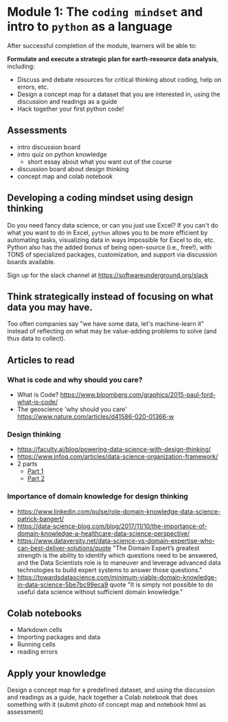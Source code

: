 # Module 1: The `coding mindset` and intro to `python` as a language

After successful completion of the module, learners will be able to:

**Formulate and execute a strategic plan for earth-resource data analysis**, including:
- Discuss and debate resources for critical thinking about coding, help on errors, etc.
- Design a concept map for a dataset that you are interested in, using the discussion and readings as a guide
- Hack together your first python code!

## Assessments
- intro discussion board
- intro quiz on python knowledge
  - short essay about what you want out of the course
- discussion board about design thinking
- concept map and colab notebook

## Developing a coding mindset using design thinking

Do you need fancy data science, or can you just use Excel? If you can't do what you want to do in Excel, `python` allows you to be more efficient by automating tasks, visualizing data in ways impossible for Excel to do, etc. Python also has the added bonus of being open-source (i.e., free!), with TONS of specialized packages, customization, and support via discussion boards available.

Sign up for the slack channel at https://softwareunderground.org/slack

## Think strategically instead of focusing on what data you may have.
Too often companies say "we have some data, let's machine-learn it" instead of reflecting on what may be value-adding problems to solve (and thus data to collect).

## Articles to read

### What is code and why should you care?
- What is Code? https://www.bloomberg.com/graphics/2015-paul-ford-what-is-code/
- The geoscience 'why should you care' https://www.nature.com/articles/d41586-020-01366-w

### Design thinking
- https://faculty.ai/blog/powering-data-science-with-design-thinking/
- https://www.infoq.com/articles/data-science-organization-framework/
- 2 parts
  - [Part 1](https://www.linkedin.com/pulse/design-thinking-mindset-data-scientist-part-1-michael-taylor/)
  - [Part 2](https://www.linkedin.com/pulse/design-thinking-mindset-data-scientist-part-2-michael-taylor/)

### Importance of domain knowledge for design thinking
- https://www.linkedin.com/pulse/role-domain-knowledge-data-science-patrick-bangert/
- https://data-science-blog.com/blog/2017/11/10/the-importance-of-domain-knowledge-a-healthcare-data-science-perspective/
- https://www.dataversity.net/data-science-vs-domain-expertise-who-can-best-deliver-solutions/quote "The Domain Expert’s greatest strength is the ability to identify which questions need to be answered, and the Data Scientists role is to maneuver and leverage advanced data technologies to build expert systems to answer those questions."
- https://towardsdatascience.com/minimum-viable-domain-knowledge-in-data-science-5be7bc99eca9 quote "It is simply not possible to do useful data science without sufficient domain knowledge."

## Colab notebooks
- Markdown cells
- Importing packages and data
- Running cells
- reading errors

## Apply your knowledge
Design a concept map for a predefined dataset, and using the discussion and readings as a guide, hack together a Colab notebook that does something with it (submit photo of concept map and notebook html as assessment)
